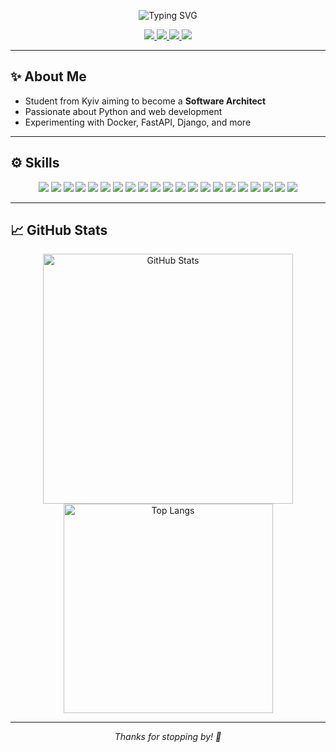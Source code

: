 <!-- Vibrant animated banner -->
<p align="center">
  <img src="https://readme-typing-svg.demolab.com?font=Fira+Code&size=30&duration=3000&color=FACC17&center=true&vCenter=true&lines=Python+Web+Developer" alt="Typing SVG" />
</p>

<!-- Colorful contact badges -->
<p align="center">
  <a href="mailto:denys.shtoma@knu.ua">
    <img src="https://img.shields.io/badge/Email-denys.shtoma%40knu.ua-red?style=for-the-badge&logo=gmail" />
  </a>
  <a href="https://t.me/Shtomuch">
    <img src="https://img.shields.io/badge/Telegram-@Shtomuch-blue?style=for-the-badge&logo=telegram" />
  </a>
  <a href="https://github.com/Shtomuch">
    <img src="https://img.shields.io/github/followers/Shtomuch?label=Follow&logo=github&style=for-the-badge&color=orange" />
  </a>
  <a href="https://www.linkedin.com/in/денис-штома-0bbb96308/">
    <img src="https://img.shields.io/badge/LinkedIn-Denys%20Shtoma-blue?style=for-the-badge&logo=linkedin" />
  </a>
</p>

---

## ✨ About Me
- Student from Kyiv aiming to become a **Software Architect**  
- Passionate about Python and web development  
- Experimenting with Docker, FastAPI, Django, and more  

---

## ⚙️ Skills
<div align="center">
  
  <!-- Row 1 -->
  <img src="https://img.shields.io/badge/Python-FFD43B?style=for-the-badge&logo=python&logoColor=blue" />
  <img src="https://img.shields.io/badge/Django-092E20?style=for-the-badge&logo=django&logoColor=white" />
  <img src="https://img.shields.io/badge/FastAPI-009688?style=for-the-badge&logo=fastapi&logoColor=white" />
  <img src="https://img.shields.io/badge/Docker-2496ED?style=for-the-badge&logo=docker&logoColor=white" />
  <img src="https://img.shields.io/badge/GNU%20Bash-4EAA25?style=for-the-badge&logo=gnu-bash&logoColor=white" />
  <img src="https://img.shields.io/badge/Git-F05032?style=for-the-badge&logo=git&logoColor=white" />
  <img src="https://img.shields.io/badge/VS%20Code-007ACC?style=for-the-badge&logo=visualstudiocode&logoColor=white" />
  <img src="https://img.shields.io/badge/Xcode-147EFB?style=for-the-badge&logo=xcode&logoColor=white" />

  <!-- Row 2 -->
  <img src="https://img.shields.io/badge/Sublime%20Text-FF9800?style=for-the-badge&logo=sublimetext&logoColor=white" />
  <img src="https://img.shields.io/badge/HTML5-E34F26?style=for-the-badge&logo=html5&logoColor=white" />
  <img src="https://img.shields.io/badge/Sass-CC6699?style=for-the-badge&logo=sass&logoColor=white" />
  <img src="https://img.shields.io/badge/CSS3-1572B6?style=for-the-badge&logo=css3&logoColor=white" />
  <img src="https://img.shields.io/badge/PostgreSQL-336791?style=for-the-badge&logo=postgresql&logoColor=white" />
  <img src="https://img.shields.io/badge/MySQL-4479A1?style=for-the-badge&logo=mysql&logoColor=white" />
  <img src="https://img.shields.io/badge/MongoDB-47A248?style=for-the-badge&logo=mongodb&logoColor=white" />

  <!-- Row 3 -->
  <img src="https://img.shields.io/badge/Oracle-F80000?style=for-the-badge&logo=oracle&logoColor=white" />
  <img src="https://img.shields.io/badge/Figma-F24E1E?style=for-the-badge&logo=figma&logoColor=white" />
  <img src="https://img.shields.io/badge/Google%20Cloud-4285F4?style=for-the-badge&logo=googlecloud&logoColor=white" />
  <img src="https://img.shields.io/badge/AWS-232F3E?style=for-the-badge&logo=amazonaws&logoColor=white" />
  <img src="https://img.shields.io/badge/MacOS-000000?style=for-the-badge&logo=apple&logoColor=white" />
  <img src="https://img.shields.io/badge/Linux-FCC624?style=for-the-badge&logo=linux&logoColor=black" />

</div>

---

## 📈 GitHub Stats
<p align="center">
  <img 
       src="https://github-readme-stats.vercel.app/api?username=Shtomuch&show_icons=true&count_private=true&theme=tokyonight&hide_border=true" 
       width="400" 
       alt="GitHub Stats" 
   />
  <img 
       src="https://github-readme-stats.vercel.app/api/top-langs/?username=Shtomuch&layout=compact&theme=tokyonight&hide_border=true&hide=javascript,html" 
       width="335" 
       alt="Top Langs" 
   />
</p>

---
<p align="center"><em>Thanks for stopping by! 🚀</em></p>
